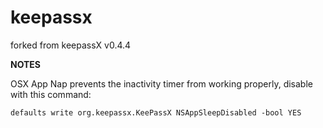 # keepassx
forked from keepassX v0.4.4

**NOTES**

OSX App Nap prevents the inactivity timer from working properly, disable with this command:

`defaults write org.keepassx.KeePassX NSAppSleepDisabled -bool YES`
